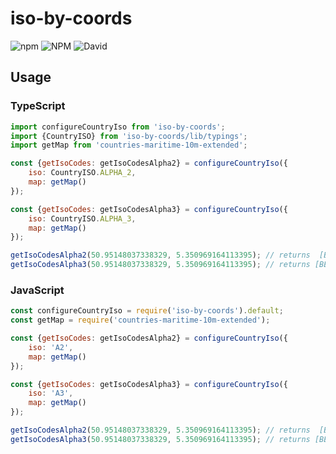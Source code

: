 # iso-by-coords

![npm](https://img.shields.io/npm/v/iso-by-coords)
![NPM](https://img.shields.io/npm/l/iso-by-coords)
![David](https://img.shields.io/david/supersoniko/iso-by-coords.svg)

## Usage

### TypeScript

```javascript
import configureCountryIso from 'iso-by-coords';
import {CountryISO} from 'iso-by-coords/lib/typings';
import getMap from 'countries-maritime-10m-extended';

const {getIsoCodes: getIsoCodesAlpha2} = configureCountryIso({
	iso: CountryISO.ALPHA_2,
	map: getMap()
});

const {getIsoCodes: getIsoCodesAlpha3} = configureCountryIso({
	iso: CountryISO.ALPHA_3,
	map: getMap()
});

getIsoCodesAlpha2(50.95148037338329, 5.350969164113395); // returns  [BE]
getIsoCodesAlpha3(50.95148037338329, 5.350969164113395); // returns [BEL]
```

### JavaScript

```javascript
const configureCountryIso = require('iso-by-coords').default;
const getMap = require('countries-maritime-10m-extended');

const {getIsoCodes: getIsoCodesAlpha2} = configureCountryIso({
	iso: 'A2',
	map: getMap()
});

const {getIsoCodes: getIsoCodesAlpha3} = configureCountryIso({
	iso: 'A3',
	map: getMap()
});

getIsoCodesAlpha2(50.95148037338329, 5.350969164113395); // returns  [BE]
getIsoCodesAlpha3(50.95148037338329, 5.350969164113395); // returns [BEL]
```
